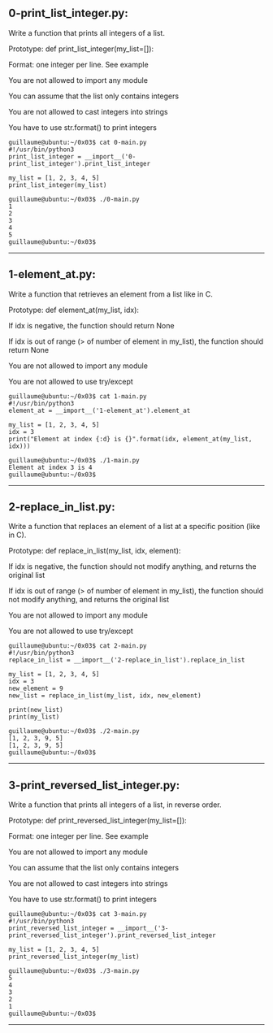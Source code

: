 ## 0-print_list_integer.py:

Write a function that prints all integers of a list.

Prototype: def print_list_integer(my_list=[]):

Format: one integer per line. See example

You are not allowed to import any module

You can assume that the list only contains integers

You are not allowed to cast integers into strings

You have to use str.format() to print integers

	guillaume@ubuntu:~/0x03$ cat 0-main.py
	#!/usr/bin/python3
	print_list_integer = __import__('0-print_list_integer').print_list_integer
	
	my_list = [1, 2, 3, 4, 5]
	print_list_integer(my_list)
	
	guillaume@ubuntu:~/0x03$ ./0-main.py
	1
	2
	3
	4
	5
	guillaume@ubuntu:~/0x03$ 

-----------------------------------------------------------------------------------------------------------------------------------------------------

## 1-element_at.py:

Write a function that retrieves an element from a list like in C.

Prototype: def element_at(my_list, idx):

If idx is negative, the function should return None

If idx is out of range (> of number of element in my_list), the function should return None

You are not allowed to import any module

You are not allowed to use try/except


	guillaume@ubuntu:~/0x03$ cat 1-main.py
	#!/usr/bin/python3
	element_at = __import__('1-element_at').element_at
	
	my_list = [1, 2, 3, 4, 5]
	idx = 3
	print("Element at index {:d} is {}".format(idx, element_at(my_list, idx)))
	
	guillaume@ubuntu:~/0x03$ ./1-main.py
	Element at index 3 is 4
	guillaume@ubuntu:~/0x03$ 

-----------------------------------------------------------------------------------------------------------------------------------------------------

## 2-replace_in_list.py:

Write a function that replaces an element of a list at a specific position (like in C).

Prototype: def replace_in_list(my_list, idx, element):

If idx is negative, the function should not modify anything, and returns the original list

If idx is out of range (> of number of element in my_list), the function should not modify anything, and returns the original list

You are not allowed to import any module

You are not allowed to use try/except


	guillaume@ubuntu:~/0x03$ cat 2-main.py
	#!/usr/bin/python3
	replace_in_list = __import__('2-replace_in_list').replace_in_list
	
	my_list = [1, 2, 3, 4, 5]
	idx = 3
	new_element = 9
	new_list = replace_in_list(my_list, idx, new_element)
	
	print(new_list)
	print(my_list)
	
	guillaume@ubuntu:~/0x03$ ./2-main.py
	[1, 2, 3, 9, 5]
	[1, 2, 3, 9, 5]
	guillaume@ubuntu:~/0x03$ 

-----------------------------------------------------------------------------------------------------------------------------------------------------

## 3-print_reversed_list_integer.py:

Write a function that prints all integers of a list, in reverse order.

Prototype: def print_reversed_list_integer(my_list=[]):

Format: one integer per line. See example

You are not allowed to import any module

You can assume that the list only contains integers

You are not allowed to cast integers into strings

You have to use str.format() to print integers


	guillaume@ubuntu:~/0x03$ cat 3-main.py
	#!/usr/bin/python3
	print_reversed_list_integer = __import__('3-print_reversed_list_integer').print_reversed_list_integer
	
	my_list = [1, 2, 3, 4, 5]
	print_reversed_list_integer(my_list)
	
	guillaume@ubuntu:~/0x03$ ./3-main.py
	5
	4
	3
	2
	1
	guillaume@ubuntu:~/0x03$ 

-----------------------------------------------------------------------------------------------------------------------------------------------------
